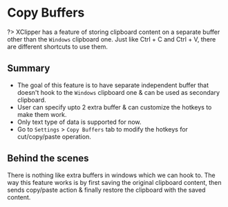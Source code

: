# Copy Buffers

?> XClipper has a feature of storing clipboard content on a separate buffer other than the `Windows` clipboard one. Just like Ctrl + C and Ctrl + V, there are different shortcuts to use them.

## Summary <!-- {docsify-ignore} -->

- The goal of this feature is to have separate independent buffer that doesn't hook to the `Windows` clipboard one & can be used as secondary clipboard.
- User can specify upto 2 extra buffer & can customize the hotkeys to make them work.
- Only text type of data is supported for now.
- Go to `Settings` > `Copy Buffers` tab to modify the hotkeys for cut/copy/paste operation.

## Behind the scenes <!-- {docsify-ignore} -->

There is nothing like extra buffers in windows which we can hook to. The way this feature works is by first saving the original clipboard content, then sends copy/paste action & finally restore the clipboard with the saved content.
